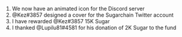 1. We now have an animated icon for the Discord server
2. @Kez#3857 designed a cover for the Sugarchain Twitter account
3. I have rewarded @Kez#3857 15K Sugar
4. I thanked @Lupilu81#4581 for his donation of 2K Sugar to the fund
